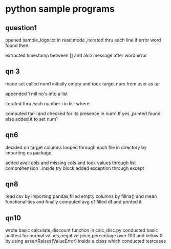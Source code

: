 # python sample programs

## question1
opened sample_logs.txt in read mode ,iterated thru each line
if error word found then:

extracted timestamp between [] and also message after word error

## qn 3
made set called num1 initially empty  and took target num from user as tar

appended 1 mil no's into a list

iterated thru each number i in list where:

computed tar-i and checked for its presence in num1.If yes ,printed found else added it to set num1

## qn6
decided on target columns
looped through each file in directory by importing os package

added avail cols and missing cols and took values through list comprehension ..inside try block
added exception through except

## qn8

read csv by importing pandas,filled empty columns by fillna() and mean functionalities and finally computed avg of filled df and printed it

## qn10
wrote basic calculate_discount function in calc_disc.py
conducted basic unittest for normal values,negative price,percentage over 100 and below 0 by using assertRaises(ValueError) inside a class which conducted testcases






